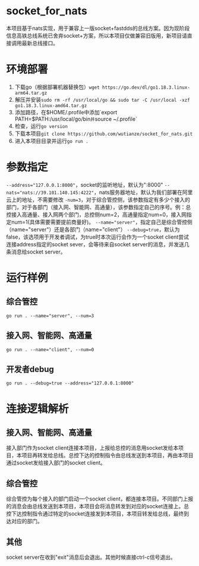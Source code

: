 # socket_for_nats
本项目基于nats实现，用于兼容上一版socket+fastdds的总线方案。因为现阶段信息高铁总线系统已舍弃socket+方案，所以本项目仅做兼容旧版用，新项目请直接调用最新总线接口。
# 环境部署
1. 下载go（根据部署机器替换包）`wget https://go.dev/dl/go1.18.3.linux-arm64.tar.gz`
2. 解压并安装`sudo rm -rf /usr/local/go && sudo tar -C /usr/local -xzf go1.18.3.linux-amd64.tar.gz`
3. 添加路径，在$HOME/.profile中添加`export PATH=$PATH:/usr/local/go/bin`并`source ~/.profile`
4. 检查，运行`go version`
5. 下载本项目`git clone https://github.com/wutianze/socket_for_nats.git`
6. 进入本项目目录并运行`go run .`
# 参数指定
`--address="127.0.0.1:8000"`，socket的监听地址，默认为":8000"
`--nats="nats://39.101.140.145:4222"`，nats服务器地址，默认为我们部署在阿里云上的地址，不需要修改
`-num=3`，对于综合管控侧，该参数指定有多少个接入的部门，对于各部门（接入网、智能网、高通量），该参数指定自己的序号。例：总控接入高通量、接入网两个部门，总控侧num=2，高通量指定num=0，接入网指定num=1(具体需要需要提前商量好)。
`--name="server"`，指定自己是综合管控侧（name="server"）还是各部门（name="client"）
`--debug=true`，默认为false，该选项用于开发者调试，为true时本次运行会作为一个socket client尝试连接address指定的socket sever，会等待来自socket server的消息，并发送几条消息给socket server。
# 运行样例
## 综合管控
`go run . --name="server", --num=3`
## 接入网、智能网、高通量
`go run . --name="client", --num=0`
## 开发者debug
`go run . --debug=true --address="127.0.0.1:8000"`
# 连接逻辑解析
## 接入网、智能网、高通量
接入部门作为socket client连接本项目，上报给总控的消息用socket发给本项目，本项目再转发给总线。总控下达的控制指令由总线发送到本项目，再由本项目通过socket发给接入部门的socket client。
## 综合管控
综合管控为每个接入的部门启动一个socket client，都连接本项目。不同部门上报的消息会由总线发送到本项目，本项目会将消息转发到对应的socket连接上。总控下达控制指令通过特定的socket连接发到本项目，本项目转发给总线，最终到达对应的部门。
## 其他
socket server在收到"exit"消息后会退出。其他时候直接ctrl-c信号退出。
